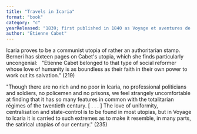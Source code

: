 ```yaml
---
title: "Travels in Icaria"
format: "book"
category: "c"
yearReleased: "1839; first published in 1840 as Voyage et aventures de Lord William Carisdall en Icarie"
author: "Étienne Cabet"
---
```

Icaria proves to be a communist utopia of rather an authoritarian stamp.
  
Berneri has sixteen pages on Cabet's utopia,  which she finds particularly uncongenial:
  
"Etienne Cabet belonged to that type of social reformer whose love of humanity is  as boundless as their faith in their own power to work out its salvation." (219)

"Though there are no rich and no poor in Icaria, no professional politicians and  soldiers, no policemen and no prisons, we feel strangely uncomfortable at  finding that it has so many features in common with the totalitarian régimes of  the twentieth century. [ . . . ] The love of uniformity, centralisation and  state-control is to be found in most utopias, but in Voyage to Icaria it  is carried to such extremes as to make it resemble, in many parts, the satirical  utopias of our century." (235)
